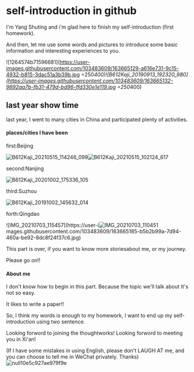 # self-introduction in github 
  I'm Yang Shuting and i'm glad here to finish my self-introduction (first homework).
  
  And then, let me use some words and pictures to introduce some basic information and interesting experiences to you.


![1264574b71596681](https://user-images.githubusercontent.com/103483609/163665129-a616e731-9c15-4932-b815-3dac51a3b39b.jpg =250*400)![B612Kaji_20190913_192320_980](https://user-images.githubusercontent.com/103483609/163665132-9892aa7b-fb31-479d-bd96-ffd330e1e119.jpg =250*400)

## last year show time
last year, I went to many cities in China and participated plenty of activities.

#### places/cities I have been
first:Beijing

![B612Kaji_20210515_114246_099](https://user-images.githubusercontent.com/103483609/163665136-420b1497-a90b-4286-82b5-a8b8f7bcb3e5.jpg)![B612Kaji_20210515_102124_617](https://user-images.githubusercontent.com/103483609/163665141-76c5d087-e0fb-489b-8c97-6df6b5064c5a.jpg)


second:Nanjing

![B612Kaji_20201002_175336_105](https://user-images.githubusercontent.com/103483609/163665283-e6835979-1606-4b44-842e-13029e0af096.jpg)

third:Suzhou 

![B612Kaji_20191002_145632_014](https://user-images.githubusercontent.com/103483609/163665162-427e8761-e97d-48d1-a4d1-39dca339cc0e.jpg)

forth:Qingdao


![IMG_20210703_115457](https://user-i![IMG_20210703_110451](https://user-images.githubusercontent.com/103483609/163665202-32a5629e-789b-46a5-9e1b-1dce1e4881b5.jpg)
mages.githubusercontent.com/103483609/163665185-b5b2b99a-7d94-460a-be92-8dc8f24f37c6.jpg)

This part is over, if you want to know more storiesabout me, or my journey. 

Please go on!!

#### About me 
I don't know how to begin in this part. Because the topic we'll talk about It's not so easy.

It likes to write a paper!!

So, I think my words is enough to my homework, I want to end up my self-introduction using two sentence.

Looking forword to joining the thoughtworks!
Looking forword to meeting you in Xi'an!

(If I have some mistakes in using English, please don't LAUGH AT me, and you can choose to tell me in WeChat privately. Thanks)
![null10e5c927ae979f9e](https://user-images.githubusercontent.com/103483609/163665219-a40fd2b9-2047-4f63-83ff-83608c1e7983.jpg)
